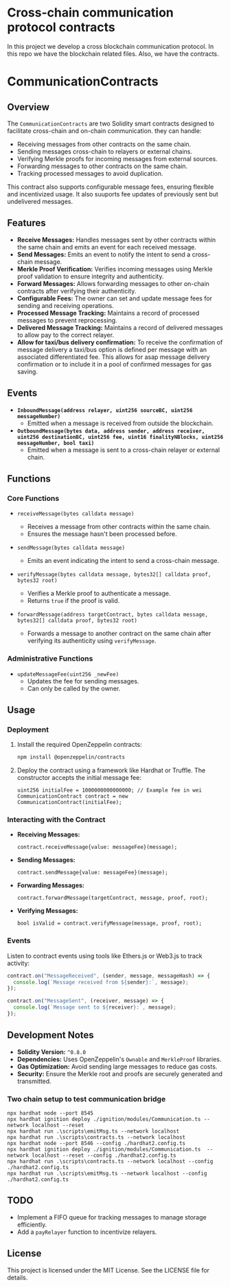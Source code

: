 # Cross-chain communication protocol contracts

In this project we develop a cross blockchain communication protocol. In this repo we have the blockchain related files. Also, we have the contracts.

# CommunicationContracts

## Overview

The `CommunicationContracts` are two Solidity smart contracts designed to facilitate cross-chain and on-chain communication. they can handle:

- Receiving messages from other contracts on the same chain.
- Sending messages cross-chain to relayers or external chains.
- Verifying Merkle proofs for incoming messages from external sources.
- Forwarding messages to other contracts on the same chain.
- Tracking processed messages to avoid duplication.

This contract also supports configurable message fees, ensuring flexible and incentivized usage.
It also suuports fee updates of previously sent but undelivered messages.

## Features

- **Receive Messages:** Handles messages sent by other contracts within the same chain and emits an event for each received message.
- **Send Messages:** Emits an event to notify the intent to send a cross-chain message.
- **Merkle Proof Verification:** Verifies incoming messages using Merkle proof validation to ensure integrity and authenticity.
- **Forward Messages:** Allows forwarding messages to other on-chain contracts after verifying their authenticity.
- **Configurable Fees:** The owner can set and update message fees for sending and receiving operations.
- **Processed Message Tracking:** Maintains a record of processed messages to prevent reprocessing.
- **Delivered Message Tracking:** Maintains a record of delivered messages to allow pay to the correct relayer.
- **Allow for taxi/bus delivery confirmation:** To receive the confirmation of message delivery a taxi/bus
  option is defined per message with an associated differentiated fee. This allows for asap message
  delivery confirmation or to include it in a pool of confirmed messages for gas saving.

## Events

- **`InboundMessage(address relayer, uint256 sourceBC, uint256 messageNumber)`**
  - Emitted when a message is received from outside the blockchain.
- **`OutboundMessage(bytes data, address sender, address receiver, uint256 destinationBC, uint256 fee, uint16 finalityNBlocks, uint256 messageNumber, bool taxi)`**
  - Emitted when a message is sent to a cross-chain relayer or external chain.

## Functions

### Core Functions

- `receiveMessage(bytes calldata message)`

  - Receives a message from other contracts within the same chain.
  - Ensures the message hasn't been processed before.

- `sendMessage(bytes calldata message)`

  - Emits an event indicating the intent to send a cross-chain message.

- `verifyMessage(bytes calldata message, bytes32[] calldata proof, bytes32 root)`

  - Verifies a Merkle proof to authenticate a message.
  - Returns `true` if the proof is valid.

- `forwardMessage(address targetContract, bytes calldata message, bytes32[] calldata proof, bytes32 root)`
  - Forwards a message to another contract on the same chain after verifying its authenticity using `verifyMessage`.

### Administrative Functions

- `updateMessageFee(uint256 _newFee)`
  - Updates the fee for sending messages.
  - Can only be called by the owner.

## Usage

### Deployment

1. Install the required OpenZeppelin contracts:

   ```bash
   npm install @openzeppelin/contracts
   ```

2. Deploy the contract using a framework like Hardhat or Truffle. The constructor accepts the initial message fee:
   ```solidity
   uint256 initialFee = 1000000000000000; // Example fee in wei
   CommunicationContract contract = new CommunicationContract(initialFee);
   ```

### Interacting with the Contract

- **Receiving Messages:**

  ```solidity
  contract.receiveMessage{value: messageFee}(message);
  ```

- **Sending Messages:**

  ```solidity
  contract.sendMessage{value: messageFee}(message);
  ```

- **Forwarding Messages:**

  ```solidity
  contract.forwardMessage(targetContract, message, proof, root);
  ```

- **Verifying Messages:**
  ```solidity
  bool isValid = contract.verifyMessage(message, proof, root);
  ```

### Events

Listen to contract events using tools like Ethers.js or Web3.js to track activity:

```javascript
contract.on("MessageReceived", (sender, message, messageHash) => {
  console.log(`Message received from ${sender}:`, message);
});

contract.on("MessageSent", (receiver, message) => {
  console.log(`Message sent to ${receiver}:`, message);
});
```

## Development Notes

- **Solidity Version:** `^0.8.0`
- **Dependencies:** Uses OpenZeppelin's `Ownable` and `MerkleProof` libraries.
- **Gas Optimization:** Avoid sending large messages to reduce gas costs.
- **Security:** Ensure the Merkle root and proofs are securely generated and transmitted.

### Two chain setup to test communication bridge

```shell
npx hardhat node --port 8545
npx hardhat ignition deploy ./ignition/modules/Communication.ts --network localhost --reset
npx hardhat run .\scripts\emitMsg.ts --network localhost
npx hardhat run .\scripts\contracts.ts --network localhost
npx hardhat node --port 8546 --config ./hardhat2.config.ts
npx hardhat ignition deploy ./ignition/modules/Communication.ts  --network localhost --reset --config ./hardhat2.config.ts
npx hardhat run .\scripts\contracts.ts --network localhost --config ./hardhat2.config.ts
npx hardhat run .\scripts\emitMsg.ts --network localhost --config ./hardhat2.config.ts
```

## TODO

- Implement a FIFO queue for tracking messages to manage storage efficiently.
- Add a `payRelayer` function to incentivize relayers.

## License

This project is licensed under the MIT License. See the LICENSE file for details.

```

```
